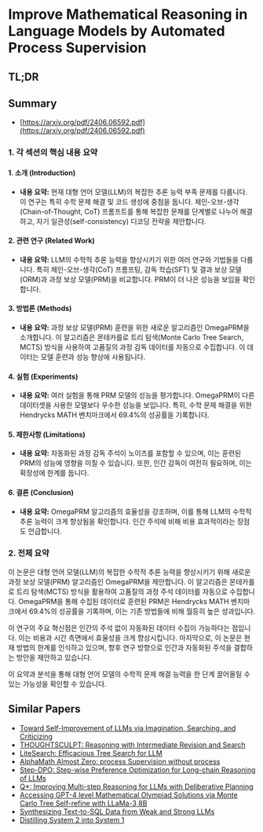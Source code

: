 # Improve Mathematical Reasoning in Language Models by Automated Process Supervision
## TL;DR
## Summary
- [https://arxiv.org/pdf/2406.06592.pdf](https://arxiv.org/pdf/2406.06592.pdf)

### 1. 각 섹션의 핵심 내용 요약

#### 1. 소개 (Introduction)
- **내용 요약:** 현재 대형 언어 모델(LLM)의 복잡한 추론 능력 부족 문제를 다룹니다. 이 연구는 특히 수학 문제 해결 및 코드 생성에 중점을 둡니다. 체인-오브-생각(Chain-of-Thought, CoT) 프롬프트를 통해 복잡한 문제를 단계별로 나누어 해결하고, 자기 일관성(self-consistency) 디코딩 전략을 제안합니다.

#### 2. 관련 연구 (Related Work)
- **내용 요약:** LLM의 수학적 추론 능력을 향상시키기 위한 여러 연구와 기법들을 다룹니다. 특히 체인-오브-생각(CoT) 프롬프팅, 감독 학습(SFT) 및 결과 보상 모델(ORM)과 과정 보상 모델(PRM)을 비교합니다. PRM이 더 나은 성능을 보임을 확인합니다.

#### 3. 방법론 (Methods)
- **내용 요약:** 과정 보상 모델(PRM) 훈련을 위한 새로운 알고리즘인 OmegaPRM을 소개합니다. 이 알고리즘은 몬테카를로 트리 탐색(Monte Carlo Tree Search, MCTS) 방식을 사용하여 고품질의 과정 감독 데이터를 자동으로 수집합니다. 이 데이터는 모델 훈련과 성능 향상에 사용됩니다.

#### 4. 실험 (Experiments)
- **내용 요약:** 여러 실험을 통해 PRM 모델의 성능을 평가합니다. OmegaPRM이 다른 데이터셋을 사용한 모델보다 우수한 성능을 보입니다. 특히, 수학 문제 해결을 위한 Hendrycks MATH 벤치마크에서 69.4%의 성공률을 기록합니다.

#### 5. 제한사항 (Limitations)
- **내용 요약:** 자동화된 과정 감독 주석이 노이즈를 포함할 수 있으며, 이는 훈련된 PRM의 성능에 영향을 미칠 수 있습니다. 또한, 인간 감독이 여전히 필요하며, 이는 확장성에 한계를 둡니다.

#### 6. 결론 (Conclusion)
- **내용 요약:** OmegaPRM 알고리즘의 효율성을 강조하며, 이를 통해 LLM의 수학적 추론 능력이 크게 향상됨을 확인합니다. 인간 주석에 비해 비용 효과적이라는 장점도 언급합니다.

### 2. 전체 요약

이 논문은 대형 언어 모델(LLM)의 복잡한 수학적 추론 능력을 향상시키기 위해 새로운 과정 보상 모델(PRM) 알고리즘인 OmegaPRM을 제안합니다. 이 알고리즘은 몬테카를로 트리 탐색(MCTS) 방식을 활용하여 고품질의 과정 주석 데이터를 자동으로 수집합니다. OmegaPRM을 통해 수집된 데이터로 훈련된 PRM은 Hendrycks MATH 벤치마크에서 69.4%의 성공률을 기록하며, 이는 기존 방법들에 비해 월등히 높은 성과입니다. 

이 연구의 주요 혁신점은 인간의 주석 없이 자동화된 데이터 수집이 가능하다는 점입니다. 이는 비용과 시간 측면에서 효율성을 크게 향상시킵니다. 마지막으로, 이 논문은 현재 방법의 한계를 인식하고 있으며, 향후 연구 방향으로 인간과 자동화된 주석을 결합하는 방안을 제안하고 있습니다.

이 요약과 분석을 통해 대형 언어 모델의 수학적 문제 해결 능력을 한 단계 끌어올릴 수 있는 가능성을 확인할 수 있습니다.

## Similar Papers
- [Toward Self-Improvement of LLMs via Imagination, Searching, and Criticizing](2404.12253.md)
- [THOUGHTSCULPT: Reasoning with Intermediate Revision and Search](2404.05966.md)
- [LiteSearch: Efficacious Tree Search for LLM](2407.00320.md)
- [AlphaMath Almost Zero: process Supervision without process](2405.03553.md)
- [Step-DPO: Step-wise Preference Optimization for Long-chain Reasoning of LLMs](2406.18629.md)
- [Q*: Improving Multi-step Reasoning for LLMs with Deliberative Planning](2406.14283.md)
- [Accessing GPT-4 level Mathematical Olympiad Solutions via Monte Carlo Tree Self-refine with LLaMa-3 8B](2406.07394.md)
- [Synthesizing Text-to-SQL Data from Weak and Strong LLMs](2408.03256.md)
- [Distilling System 2 into System 1](2407.06023.md)
